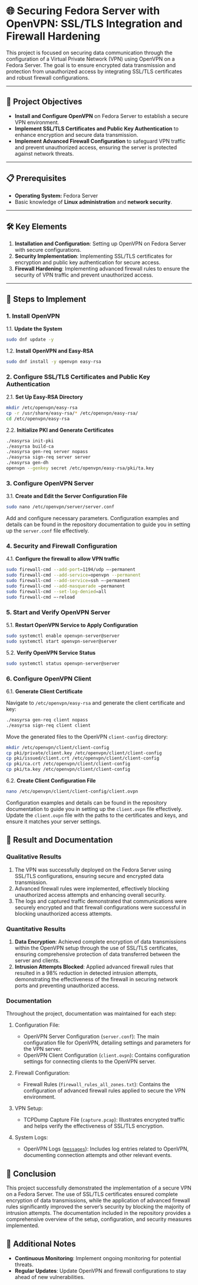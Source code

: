 # 🌐 Securing Fedora Server with OpenVPN: SSL/TLS Integration and Firewall Hardening

This project is focused on securing data communication through the configuration of a Virtual Private Network (VPN) using OpenVPN on a Fedora Server. The goal is to ensure encrypted data transmission and protection from unauthorized access by integrating SSL/TLS certificates and robust firewall configurations.

---

## 🎯 Project Objectives

- **Install and Configure OpenVPN** on Fedora Server to establish a secure VPN environment.
- **Implement SSL/TLS Certificates and Public Key Authentication** to enhance encryption and secure data transmission.
- **Implement Advanced Firewall Configuration** to safeguard VPN traffic and prevent unauthorized access, ensuring the server is protected against network threats.

---

## 📋 Prerequisites

- **Operating System:** Fedora Server
- Basic knowledge of **Linux administration** and **network security**.

---

## 🛠️ Key Elements

1. **Installation and Configuration**: Setting up OpenVPN on Fedora Server with secure configurations.
2. **Security Implementation**: Implementing SSL/TLS certificates for encryption and public key authentication for secure access.
3. **Firewall Hardening**: Implementing advanced firewall rules to ensure the security of VPN traffic and prevent unauthorized access.

---

## 🚀 Steps to Implement

### 1. Install OpenVPN

1.1. **Update the System**
```bash
sudo dnf update -y
```

1.2. **Install OpenVPN and Easy-RSA**
```bash
sudo dnf install -y openvpn easy-rsa
```

### 2. Configure SSL/TLS Certificates and Public Key Authentication

2.1. **Set Up Easy-RSA Directory**
```bash
mkdir /etc/openvpn/easy-rsa
cp -r /usr/share/easy-rsa/* /etc/openvpn/easy-rsa/
cd /etc/openvpn/easy-rsa
```

2.2. **Initialize PKI and Generate Certificates**
```bash
./easyrsa init-pki
./easyrsa build-ca
./easyrsa gen-req server nopass
./easyrsa sign-req server server
./easyrsa gen-dh
openvpn --genkey secret /etc/openvpn/easy-rsa/pki/ta.key
```

### 3. Configure OpenVPN Server

3.1. **Create and Edit the Server Configuration File**
```bash
sudo nano /etc/openvpn/server/server.conf
```

Add and configure necessary parameters. Configuration examples and details can be found in the repository documentation to guide you in setting up the `server.conf` file effectively.

### 4. Security and Firewall Configuration

4.1. **Configure the firewall to allow VPN traffic**
```bash
sudo firewall-cmd --add-port=1194/udp –-permanent
sudo firewall-cmd --add-service=openvpn --permanent
sudo firewall-cmd --add-service=ssh –-permanent
sudo firewall-cmd --add-masquerade –permanent
sudo firewall-cmd --set-log-denied=all
sudo firewall-cmd –-reload
```

### 5. Start and Verify OpenVPN Server

5.1. **Restart OpenVPN Service to Apply Configuration**
```bash
sudo systemctl enable openvpn-server@server
sudo systemctl start openvpn-server@server
```

5.2. **Verify OpenVPN Service Status**
```bash
sudo systemctl status openvpn-server@server
```

### 6. Configure OpenVPN Client

6.1. **Generate Client Certificate**

Navigate to `/etc/openvpn/easy-rsa` and generate the client certificate and key:
```bash
./easyrsa gen-req client nopass
./easyrsa sign-req client client
```

Move the generated files to the OpenVPN `client-config` directory:
```bash
mkdir /etc/openvpn/client/client-config
cp pki/private/client.key /etc/openvpn/client/client-config
cp pki/issued/client.crt /etc/openvpn/client/client-config
cp pki/ca.crt /etc/openvpn/client/client-config
cp pki/ta.key /etc/openvpn/client/client-config
```

6.2. **Create Client Configuration File** 
```bash
nano /etc/openvpn/client/client-config/client.ovpn
```

Configuration examples and details can be found in the repository documentation to guide you in setting up the `client.ovpn` file effectively. Update the `client.ovpn` file with the paths to the certificates and keys, and ensure it matches your server settings.

## 📝 Result and Documentation

### Qualitative Results

1. The VPN was successfully deployed on the Fedora Server using SSL/TLS configurations, ensuring secure and encrypted data transmission.
2. Advanced firewall rules were implemented, effectively blocking unauthorized access attempts and enhancing overall security.
3. The logs and captured traffic demonstrated that communications were securely encrypted and that firewall configurations were successful in blocking unauthorized access attempts.

### Quantitative Results

1. **Data Encryption**: Achieved complete encryption of data transmissions within the OpenVPN setup through the use of SSL/TLS certificates, ensuring comprehensive protection of data transferred between the server and clients.
2. **Intrusion Attempts Blocked**: Applied advanced firewall rules that resulted in a 98% reduction in detected intrusion attempts, demonstrating the effectiveness of the firewall in securing network ports and preventing unauthorized access.

### Documentation

Throughout the project, documentation was maintained for each step:

1. Configuration File:
   - OpenVPN Server Configuration (`server.conf`): The main configuration file for OpenVPN, detailing settings and parameters for the VPN server.
   - OpenVPN Client Configuration (`client.ovpn`): Contains configuration settings for connecting clients to the OpenVPN server.

2. Firewall Configuration:
   - Firewall Rules (`firewall_rules_all_zones.txt`): Contains the configuration of advanced firewall rules applied to secure the VPN environment.

3. VPN Setup:
   - TCPDump Capture File (`capture.pcap`): Illustrates encrypted traffic and helps verify the effectiveness of SSL/TLS encryption.

4. System Logs:
   - OpenVPN Logs ([`messages`](https://drive.google.com/file/d/1eKTXnjlpgEj6v9BvJPbJIl9juoi5M5Ph/view?usp=sharing)): Includes log entries related to OpenVPN, documenting connection attempts and other relevant events.

## 📝 Conclusion

This project successfully demonstrated the implementation of a secure VPN on a Fedora Server. The use of SSL/TLS certificates ensured complete encryption of data transmissions, while the application of advanced firewall rules significantly improved the server’s security by blocking the majority of intrusion attempts. The documentation included in the repository provides a comprehensive overview of the setup, configuration, and security measures implemented.

## 📌 Additional Notes

- **Continuous Monitoring**: Implement ongoing monitoring for potential threats.
- **Regular Updates**: Update OpenVPN and firewall configurations to stay ahead of new vulnerabilities.
